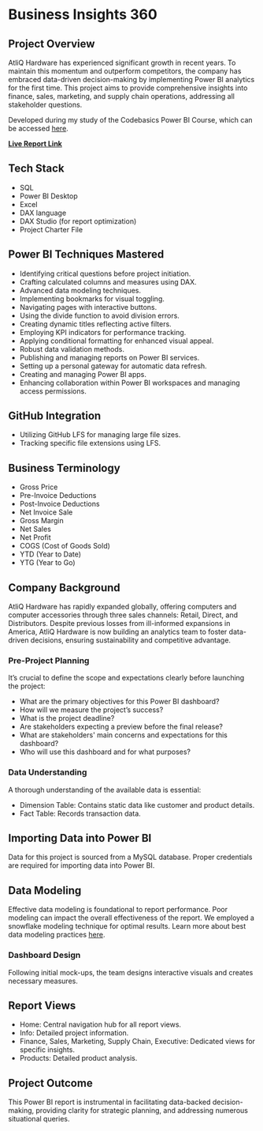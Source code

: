
# Business Insights 360

## Project Overview

AtliQ Hardware has experienced significant growth in recent years. To maintain this momentum and outperform competitors, the company has embraced data-driven decision-making by implementing Power BI analytics for the first time. This project aims to provide comprehensive insights into finance, sales, marketing, and supply chain operations, addressing all stakeholder questions.

Developed during my study of the Codebasics Power BI Course, which can be accessed [here](https://codebasics.io/courses/bootcamp/1/power-bi-data-analysis-with-end-to-end-project/lecture/1680).

[**Live Report Link**](https://app.powerbi.com/view?r=eyJrIjoiZTk5OWZlOWYtZjQ4Zi00Yzk0LThjOGUtYjUwMDg2OGVhZGZlIiwidCI6ImM2ZTU0OWIzLTVmNDUtNDAzMi1hYWU5LWQ0MjQ0ZGM1YjJjNCJ9)

## Tech Stack

- SQL
- Power BI Desktop
- Excel
- DAX language
- DAX Studio (for report optimization)
- Project Charter File

## Power BI Techniques Mastered

- Identifying critical questions before project initiation.
- Crafting calculated columns and measures using DAX.
- Advanced data modeling techniques.
- Implementing bookmarks for visual toggling.
- Navigating pages with interactive buttons.
- Using the divide function to avoid division errors.
- Creating dynamic titles reflecting active filters.
- Employing KPI indicators for performance tracking.
- Applying conditional formatting for enhanced visual appeal.
- Robust data validation methods.
- Publishing and managing reports on Power BI services.
- Setting up a personal gateway for automatic data refresh.
- Creating and managing Power BI apps.
- Enhancing collaboration within Power BI workspaces and managing access permissions.

## GitHub Integration

- Utilizing GitHub LFS for managing large file sizes.
- Tracking specific file extensions using LFS.

## Business Terminology

- Gross Price
- Pre-Invoice Deductions
- Post-Invoice Deductions
- Net Invoice Sale
- Gross Margin
- Net Sales
- Net Profit
- COGS (Cost of Goods Sold)
- YTD (Year to Date)
- YTG (Year to Go)

## Company Background

AtliQ Hardware has rapidly expanded globally, offering computers and computer accessories through three sales channels: Retail, Direct, and Distributors. Despite previous losses from ill-informed expansions in America, AtliQ Hardware is now building an analytics team to foster data-driven decisions, ensuring sustainability and competitive advantage.

### Pre-Project Planning

It’s crucial to define the scope and expectations clearly before launching the project:

- What are the primary objectives for this Power BI dashboard?
- How will we measure the project’s success?
- What is the project deadline?
- Are stakeholders expecting a preview before the final release?
- What are stakeholders' main concerns and expectations for this dashboard?
- Who will use this dashboard and for what purposes?

### Data Understanding

A thorough understanding of the available data is essential:

- Dimension Table: Contains static data like customer and product details.
- Fact Table: Records transaction data.

## Importing Data into Power BI

Data for this project is sourced from a MySQL database. Proper credentials are required for importing data into Power BI.

## Data Modeling

Effective data modeling is foundational to report performance. Poor modeling can impact the overall effectiveness of the report. We employed a snowflake modeling technique for optimal results. Learn more about best data modeling practices [here](https://addendanalytics.com/blog/data-modelling-best-practices/).

### Dashboard Design

Following initial mock-ups, the team designs interactive visuals and creates necessary measures.

## Report Views

- Home: Central navigation hub for all report views.
- Info: Detailed project information.
- Finance, Sales, Marketing, Supply Chain, Executive: Dedicated views for specific insights.
- Products: Detailed product analysis.


## Project Outcome

This Power BI report is instrumental in facilitating data-backed decision-making, providing clarity for strategic planning, and addressing numerous situational queries.
